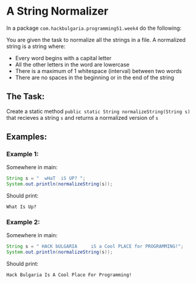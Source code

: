 # A String Normalizer

In a package `com.hackbulgaria.programming51.week4` do the following:

You are given the task to normalize all the strings in a file.
A normalized string is a string where:
* Every word begins with a capital letter
* All the other letters in the word are lowercase
* There is a maximum of 1 whitespace (interval) between two words
* There are no spaces in the beginning or in the end of the string

## The Task:

Create a static method `public static String normalizeString(String s)` that recieves a string `s` and returns a normalized version of `s`

## Examples:

### Example 1:

Somewhere in main:

```java
String s = "  wHaT  iS UP? ";
System.out.println(normalizeString(s));
```

Should print:

```
What Is Up?
```

### Example 2:

Somewhere in main:

```java
String s = " HACK bULGARIA     iS a Cool PLACE for PROGRAMMING!";
System.out.println(normalizeString(s));
```

Should print:

```
Hack Bulgaria Is A Cool Place For Programming!
```